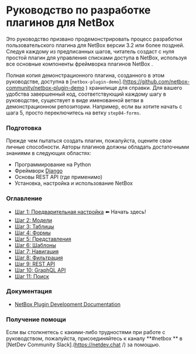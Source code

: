 # Руководство по разработке плагинов для NetBox

Это руководство призвано продемонстрировать процесс разработки пользовательского плагина для NetBox версии 3.2 или более поздней. Следуя каждому из предписанных шагов, читатель создаст с нуля простой плагин для управления списками доступа в NetBox, используя все основные компоненты фреймворка плагинов NetBox .

Полная копия демонстрационного плагина, созданного в этом руководстве, доступна в [`netbox-plugin-demo`].(https://github.com/netbox-community/netbox-plugin-demo ) хранилище для справки. Для вашего удобства завершенный код, соответствующий каждому шагу в руководстве, существует в виде именованной ветви в демонстрационном репозитории. Например, если вы хотите начать с шага 5, просто переключитесь на ветку `step04-forms`.

### Подготовка

Прежде чем пытаться создать плагин, пожалуйста, оцените свои личные способности. Авторы плагинов должны обладать достаточными знаниями в следующих областях:

* Программирование на Python
* Фреймворк [Django](https://www.djangoproject.com/)
* Основы REST API (где применимо)
* Установка, настройка и использование NetBox

### Оглавление

* [Шаг 1: Предварительная настройка](/tutorial/step01-initial-setup.md) :arrow_left: Начать здесь!
* [Шаг 2: Модели](/tutorial/step02-models.md)
* [Шаг 3: Таблицы](/tutorial/step03-tables.md)
* [Шаг 4: Формы](/tutorial/step04-forms.md)
* [Шаг 5: Представления](/tutorial/step05-views.md)
* [Шаг 6: Шаблоны](/tutorial/step06-templates.md)
* [Шаг 7: Навигация](/tutorial/step07-navigation.md)
* [Шаг 8: Фильтрация](/tutorial/step08-filter-sets.md)
* [Шаг 9: REST API](/tutorial/step09-rest-api.md)
* [Шаг 10: GraphQL API](/tutorial/step10-graphql-api.md)
* [Шаг 11: Поиск](/tutorial/step11-search.md)

### Документация

* [NetBox Plugin Development Documentation](https://netbox.readthedocs.io/en/stable/plugins/development/)

### Получение помощи

Если вы столкнетесь с какими-либо трудностями при работе с руководством, пожалуйста, присоединяйтесь к каналу **#netbox ** в [NetDev Community Slack].(https://netdev.chat /) за помощью.

